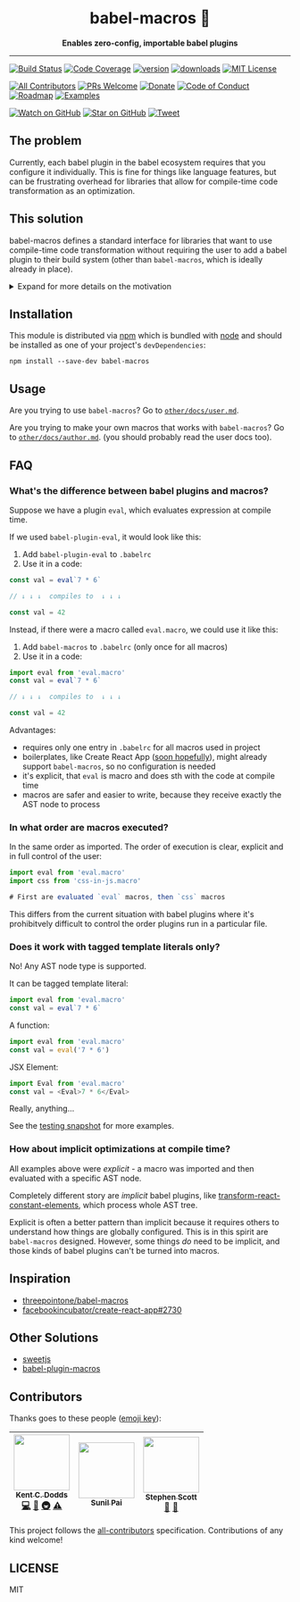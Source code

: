 <div align="center">
<h1>babel-macros 🎣</h1>

**Enables zero-config, importable babel plugins**

</div>

<hr />

[![Build Status][build-badge]][build]
[![Code Coverage][coverage-badge]][coverage]
[![version][version-badge]][package]
[![downloads][downloads-badge]][npmchart]
[![MIT License][license-badge]][LICENSE]

[![All Contributors](https://img.shields.io/badge/all_contributors-3-orange.svg?style=flat-square)](#contributors)
[![PRs Welcome][prs-badge]][prs]
[![Donate][donate-badge]][donate]
[![Code of Conduct][coc-badge]][coc]
[![Roadmap][roadmap-badge]][roadmap]
[![Examples][examples-badge]][examples]

[![Watch on GitHub][github-watch-badge]][github-watch]
[![Star on GitHub][github-star-badge]][github-star]
[![Tweet][twitter-badge]][twitter]

<!-- START doctoc generated TOC please keep comment here to allow auto update -->
<!-- DON'T EDIT THIS SECTION, INSTEAD RE-RUN doctoc TO UPDATE -->
<!-- END doctoc generated TOC please keep comment here to allow auto update -->

## The problem

Currently, each babel plugin in the babel ecosystem requires that you configure
it individually. This is fine for things like language features, but can be
frustrating overhead for libraries that allow for compile-time code
transformation as an optimization.

## This solution

babel-macros defines a standard interface for libraries that want to use
compile-time code transformation without requiring the user to add a babel
plugin to their build system (other than `babel-macros`, which is ideally
already in place).

<details>

<summary>Expand for more details on the motivation</summary>

For instance, many css-in-js libraries have a css tagged template string
function:

```js
const styles = css`
  .red {
    color: red;
  }
`;
```

The function compiles your css into (for example) an object with generated class
names for each of the classes you defined in your css:

```js
console.log(styles); // { red: "1f-d34j8rn43y587t" }
```

This class name can be generated at runtime (in the browser), but this has some
disadvantages:

* There is cpu usage/time overhead; the client needs to run the code to generate
  these classes every time the page loads
* There is code bundle size overhead; the client needs to receive a CSS parser
  in order to generate these class names, and shipping this makes the amount of
  js the client needs to parse larger.

To help solve those issues, many css-in-js libraries write their own babel
plugin that generates the class names at compile-time instead of runtime:

```js
// Before running through babel:
const styles = css`
  .red {
    color: red;
  }
`;
// After running through babel, with the library-specific plugin:
const styles = { red: "1f-d34j8rn43y587t" };
```

If the css-in-js library supported babel-macros instead, then they wouldn't need
their own babel plugin to compile these out; they could instead rely on
babel-macros to do it for them. So if a user already had babel-macros installed
and configured with babel, then they wouldn't need to change their babel
configuration to get the compile-time benefits of the library. This would be
most useful if the boilerplate they were using came with babel-macros out of the
box, which is what we're hoping will be true for create-react-app in the future.

Although css-in-js is the most common example, there are lots of other things
you could use `babel-macros` for, like:

* Compiling GraphQL fragments into objects so that the client doesn't need a
  GraphQL parser
* Eval-ing out code at compile time that will be baked into the runtime code,
  for instance to get a list of directories in the filesystem (see
  [preval][preval])

</details>

## Installation

This module is distributed via [npm][npm] which is bundled with [node][node] and
should be installed as one of your project's `devDependencies`:

```
npm install --save-dev babel-macros
```

## Usage

Are you trying to use `babel-macros`? Go to
[`other/docs/user.md`](https://github.com/kentcdodds/babel-macros/blob/master/other/docs/user.md).

Are you trying to make your own macros that works with `babel-macros`? Go to
[`other/docs/author.md`](https://github.com/kentcdodds/babel-macros/blob/master/other/docs/author.md).
(you should probably read the user docs too).

## FAQ

### What's the difference between babel plugins and macros?

Suppose we have a plugin `eval`, which evaluates expression at compile time.

If we used `babel-plugin-eval`, it would look like this:

1. Add `babel-plugin-eval` to `.babelrc`
2. Use it in a code:

```js
const val = eval`7 * 6`

// ↓ ↓ ↓  compiles to  ↓ ↓ ↓

const val = 42
```

Instead, if there were a macro called `eval.macro`, we could use
it like this:

1. Add `babel-macros` to `.babelrc` (only once for all macros)
2. Use it in a code:

```js
import eval from 'eval.macro'
const val = eval`7 * 6`

// ↓ ↓ ↓  compiles to  ↓ ↓ ↓

const val = 42
```

Advantages:

- requires only one entry in `.babelrc` for all macros used in project
- boilerplates, like Create React App ([soon hopefully][cra-issue]), might already support `babel-macros`, so no configuration is needed
- it's explicit, that `eval` is macro and does sth with the code at compile time
- macros are safer and easier to write, because they receive exactly the AST node to process

### In what order are macros executed?

In the same order as imported. The order of execution is clear, explicit
and in full control of the user:

```js
import eval from 'eval.macro'
import css from 'css-in-js.macro'

# First are evaluated `eval` macros, then `css` macros
```

This differs from the current situation with babel plugins where
it's prohibitvely difficult to control the order plugins run in
a particular file.

### Does it work with tagged template literals only?

No! Any AST node type is supported.

It can be tagged template literal:

```js
import eval from 'eval.macro'
const val = eval`7 * 6`
```

A function:

```js
import eval from 'eval.macro'
const val = eval('7 * 6')
```

JSX Element:

```js
import Eval from 'eval.macro'
const val = <Eval>7 * 6</Eval>
```

Really, anything...

See the [testing snapshot](https://github.com/kentcdodds/babel-macros/blob/master/src/__tests__/__snapshots__/index.js.snap) for more examples.

### How about implicit optimizations at compile time?

All examples above were *explicit* - a macro was imported and then evaluated
with a specific AST node.

Completely different story are *implicit* babel plugins, like 
[transform-react-constant-elements](https://babeljs.io/docs/plugins/transform-react-constant-elements/),
which process whole AST tree. 

Explicit is often a better pattern than implicit because it requires others to understand
how things are globally configured. This is in this spirit are `babel-macros` designed.
However, some things _do_ need to be implicit, and those kinds of babel plugins can't be
turned into macros.

## Inspiration

- [threepointone/babel-macros](https://github.com/threepointone/babel-macros)
- [facebookincubator/create-react-app#2730][cra-issue]

## Other Solutions

- [sweetjs](http://sweetjs.org/)
- [babel-plugin-macros](https://github.com/codemix/babel-plugin-macros)

## Contributors

Thanks goes to these people ([emoji key][emojis]):

<!-- ALL-CONTRIBUTORS-LIST:START - Do not remove or modify this section -->
| [<img src="https://avatars.githubusercontent.com/u/1500684?v=3" width="100px;"/><br /><sub>Kent C. Dodds</sub>](https://kentcdodds.com)<br />[💻](https://github.com/kentcdodds/babel-macros/commits?author=kentcdodds "Code") [📖](https://github.com/kentcdodds/babel-macros/commits?author=kentcdodds "Documentation") [🚇](#infra-kentcdodds "Infrastructure (Hosting, Build-Tools, etc)") [⚠️](https://github.com/kentcdodds/babel-macros/commits?author=kentcdodds "Tests") | [<img src="https://avatars1.githubusercontent.com/u/18808?v=3" width="100px;"/><br /><sub>Sunil Pai</sub>](https://github.com/threepointone)<br /> | [<img src="https://avatars3.githubusercontent.com/u/1341513?v=3" width="100px;"/><br /><sub>Stephen Scott</sub>](http://suchipi.com/)<br />[💬](#question-suchipi "Answering Questions") [📖](https://github.com/kentcdodds/babel-macros/commits?author=suchipi "Documentation") |
| :---: | :---: | :---: |
<!-- ALL-CONTRIBUTORS-LIST:END -->

This project follows the [all-contributors][all-contributors] specification.
Contributions of any kind welcome!

## LICENSE

MIT

[npm]: https://www.npmjs.com/
[node]: https://nodejs.org
[build-badge]: https://img.shields.io/travis/kentcdodds/babel-macros.svg?style=flat-square
[build]: https://travis-ci.org/kentcdodds/babel-macros
[coverage-badge]: https://img.shields.io/codecov/c/github/kentcdodds/babel-macros.svg?style=flat-square
[coverage]: https://codecov.io/github/kentcdodds/babel-macros
[version-badge]: https://img.shields.io/npm/v/babel-macros.svg?style=flat-square
[package]: https://www.npmjs.com/package/babel-macros
[downloads-badge]: https://img.shields.io/npm/dm/babel-macros.svg?style=flat-square
[npmchart]: http://npmcharts.com/compare/babel-macros
[license-badge]: https://img.shields.io/npm/l/babel-macros.svg?style=flat-square
[license]: https://github.com/kentcdodds/babel-macros/blob/master/LICENSE
[prs-badge]: https://img.shields.io/badge/PRs-welcome-brightgreen.svg?style=flat-square
[prs]: http://makeapullrequest.com
[donate-badge]: https://img.shields.io/badge/$-support-green.svg?style=flat-square
[donate]: http://kcd.im/donate
[coc-badge]: https://img.shields.io/badge/code%20of-conduct-ff69b4.svg?style=flat-square
[coc]: https://github.com/kentcdodds/babel-macros/blob/master/other/CODE_OF_CONDUCT.md
[roadmap-badge]: https://img.shields.io/badge/%F0%9F%93%94-roadmap-CD9523.svg?style=flat-square
[roadmap]: https://github.com/kentcdodds/babel-macros/blob/master/other/ROADMAP.md
[examples-badge]: https://img.shields.io/badge/%F0%9F%92%A1-examples-8C8E93.svg?style=flat-square
[examples]: https://github.com/kentcdodds/babel-macros/blob/master/other/EXAMPLES.md
[github-watch-badge]: https://img.shields.io/github/watchers/kentcdodds/babel-macros.svg?style=social
[github-watch]: https://github.com/kentcdodds/babel-macros/watchers
[github-star-badge]: https://img.shields.io/github/stars/kentcdodds/babel-macros.svg?style=social
[github-star]: https://github.com/kentcdodds/babel-macros/stargazers
[twitter]: https://twitter.com/intent/tweet?text=Check%20out%20babel-macros!%20https://github.com/kentcdodds/babel-macros%20%F0%9F%91%8D
[twitter-badge]: https://img.shields.io/twitter/url/https/github.com/kentcdodds/babel-macros.svg?style=social
[emojis]: https://github.com/kentcdodds/all-contributors#emoji-key
[all-contributors]: https://github.com/kentcdodds/all-contributors
[preval]: https://github.com/kentcdodds/babel-plugin-preval
[cra-issue]: https://github.com/facebookincubator/create-react-app/issues/2730
